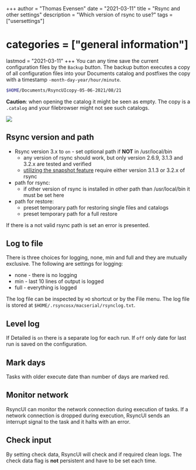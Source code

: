 +++
author = "Thomas Evensen"
date = "2021-03-11"
title =  "Rsync and other settings"
description = "Which version of rsync to use?"
tags = ["usersettings"]
# categories = ["general information"]
lastmod = "2021-03-11"
+++
You can any time save the current configuration files by the `Backup` button. The backup button executes a copy of all configuration files into your Documents catalog and postfixes the copy with a timestamp `-month-day-year/hour/minute`.
```bash
$HOME/Documents/RsyncUIcopy-05-06-2021/08/21
```
**Caution**: when opening the catalog it might be seen as empty. The copy is a `.catalog` and your filebrowser might not see such catalogs.

![](/images/usersettings/settings.png)

## Rsync version and path

 - Rsync version 3.x to `on` - set optional path if **NOT** in /usr/local/bin
   	- any version of rsync should work, but only version 2.6.9, 3.1.3 and 3.2.x are tested and verified
    - [utilizing the snapshot feature](/post/snapshots/) require either version 3.1.3 or 3.2.x of rsync
- path for rsync:
    - if other version of rsync is installed in other path than /usr/local/bin it must be set here
- path for restore:
    - preset temporary path for restoring single files and catalogs
    - preset temporary path for a full restore

If there is a not valid rsync path is set an error is presented.

## Log to file

There is three choices for logging, none, min and full and they are mutually exclusive. The following are settings for logging:

- none - there is no logging
- min - last 10 lines of output is logged
- full - everything is logged

The log file can be inspected by `⌘O` shortcut or by the File menu. The log file is stored at `$HOME/.rsyncosx/macserial/rsynclog.txt`.

## Level log

If Detailed is `on` there is a separate log for each run. If `off` only date for last run is saved on the configuration.

## Mark days

Tasks with older execute date than number of days are marked red.

## Monitor network

RsyncUI can monitor the network connection during execution of tasks. If a network connection is dropped during execution, RsyncUI sends an interrupt signal to the task and it halts with an error.

## Check input

By setting check data, RsyncUI will check and if required clean logs. The check data flag is **not** persistent and have to be set each time.
